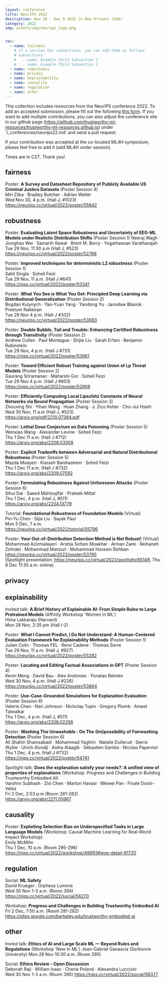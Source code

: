 ```yaml
---
layout: conference
title: NeurIPS 2022
description: Nov 28 - Dec 9 2022 in New Orleans (USA)
category: 2022
img: assets/img/neurips_logo.png


toc:
  - name: fairness
    # if a section has subsections, you can add them as follows:
    # subsections:
    #   - name: Example Child Subsection 1
    #   - name: Example Child Subsection 2
  - name: robustness
  - name: privacy
  - name: explainability
  - name: causality
  - name: regulation
  - name: other
---
```

This collection includes resources from the NeurIPS conference 2022. To add an accepted submission, please fill out the following [this form](https://forms.gle/rQQUN2zJQMKGwA7J6). If you want to add multiple contributions, you can also adjust the conference site in our github page (https://github.com/trustworthy-ml-resources/trustworthy-ml-resources.github.io) under '/_conferences/neurips22.md' and send a pull request. 
  
If your contribution was accepted at the co-located ML4H symposium, please feel free to add it (add ML4H under session).
  
Times are in CST. Thank you!

## fairness
Poster: **A Survey and Datasheet Repository of Publicly Available US Criminal Justice Datasets** (Poster Session 4)  
Miri Zilka · Bradley Butcher · Adrian Weller  
Wed Nov 30, 4 p.m. (Hall J, #1023)  
<https://neurips.cc/virtual/2022/poster/55642>

## robustness
Poster: **Evaluating Latent Space Robustness and Uncertainty of EEG-ML Models under Realistic Distribution Shifts** (Poster Session 1) 
Neeraj Wagh · Jionghao Wei · Samarth Rawal · Brent M. Berry · Yogatheesan Varatharajah  
Tue 29 Nov, 11:30 a.m (Hall J, #523)  
<https://neurips.cc/virtual/2022/poster/52788>  
  
Poster: **Improved techniques for deterministic L2 robustness** (Poster Session 1)  
Sahil Singla · Soheil Feizi  
Tue 29 Nov, 11 a.m. (Hall J #641)  
<https://nips.cc/virtual/2022/poster/53341>  
  
Poster: **What You See is What You Get: Principled Deep Learning via Distributional Generalization** (Poster Session 2)  
Bogdan Kulynych · Yao-Yuan Yang · Yaodong Yu · Jarosław Błasiok · Preetum Nakkiran  
Tue 29 Nov 4 p.m. (Hall J #332)  
<https://neurips.cc/virtual/2022/poster/53983>  
  
Poster: **Double Bubble, Toil and Trouble: Enhancing Certified Robustness through Transitivity** (Poster Session 2)  
Andrew Cullen · Paul Montague · Shijie Liu · Sarah Erfani · Benjamin Rubinstein  
Tue 29 Nov, 4 p.m. (Hall J #731)  
<https://nips.cc/virtual/2022/poster/53661>  
  
Poster: **Toward Efficient Robust Training against Union of Lp Threat Models** (Poster Session 2)  
Gaurang Sriramanan · Maharshi Gor · Soheil Feizi    
Tue 29 Nov 4 p.m. (Hall J #803)  
<https://nips.cc/virtual/2022/poster/52908>   
  
Poster: **Efficiently Computing Local Lipschitz Constants of Neural Networks via Bound Propagation** (Poster Session 3)  
Zhouxing Shi · Yihan Wang · Huan Zhang · J. Zico Kolter · Cho-Jui Hsieh  
Wed 30 Nov, 11 a.m (Hall J, #523)  
<https://arxiv.org/pdf/2210.07394.pdf>
  
Poster: **Lethal Dose Conjecture on Data Poisoning** (Poster Session 5)  
Wenxiao Wang · Alexander Levine · Soheil Feizi  
Thu 1 Dec 11 a.m. (Hall J #712)  
<https://arxiv.org/abs/2208.03309>  
  
Poster: **Explicit Tradeoffs between Adversarial and Natural Distributional Robustness** (Poster Session 5)  
Mazda Moayeri · Kiarash Banihashem · Soheil Feizi  
Thu 1 Dec 11 a.m. (Hall J #732)  
<https://arxiv.org/abs/2209.07592>

Poster: **Formulating Robustness Against Unforeseen Attacks** (Poster Session 6)  
Sihui Dai · Saeed Mahloujifar · Prateek Mittal  
Thu 1 Dec, 4 p.m. (Hall J, #511)  
<https://arxiv.org/abs/2204.13779>  
  
Tutorial: **Foundational Robustness of Foundation Models** (Virtual)  
Pin-Yu Chen · Sijia Liu · Sayak Paul  
Mon 5 Dec, 7 a.m.  
https://neurips.cc/virtual/2022/tutorial/55796  
  
Poster: **Your Out-of-Distribution Detection Method is Not Robust!** (Virtual)  
Mohammad Azizmalayeri · Arshia Soltani Moakhar · Arman Zarei · Reihaneh Zohrabi · Mohammad Manzuri · Mohammad Hossein Rohban 
<https://neurips.cc/virtual/2022/poster/53795>  
(Spotlight presentation: <https://neurips.cc/virtual/2022/spotlight/65149>, Thu 8 Dec 11:30 a.m. online)

## privacy
## explainability
Invited talk: **A Brief History of Explainable AI: From Simple Rules to Large Pretrained Models** (Affinity Workshop 'Women in ML')  
Hima Lakkaraju (Harvard)  
Mon 28 Nov, 2:35 pm (Hall I-2)  
  
Poster: **What I Cannot Predict, I Do Not Understand: A Human-Centered Evaluation Framework for Explainability Methods** (Poster Session 1)  
Julien Colin · Thomas FEL · Remi Cadene · Thomas Serre  
Tue 29 Nov, 11 a.m. (Hall J, #927)  
<https://neurips.cc/virtual/2022/poster/55282>  
  
Poster: **Locating and Editing Factual Associations in GPT** (Poster Session 4)  
Kevin Meng · David Bau · Alex Andonian · Yonatan Belinko  
Wed 30 Nov, 4 p.m. (Hall J #226)  
<https://neurips.cc/virtual/2022/poster/53864>  
  
Poster: **Use-Case-Grounded Simulations for Explanation Evaluation** (Poster Session 6)  
Valerie Chen · Nari Johnson · Nicholay Topin · Gregory Plumb · Ameet Talwalkar  
Thu 1 Dec, 4 p.m. (Hall J, #511)  
<https://arxiv.org/abs/2206.02256>  
  
Poster: **Washing The Unwashable : On The (Im)possibility of Fairwashing Detection** (Poster Session 6)  
Ali Shahin Shamsabadi · Mohammad Yaghini · Natalie Dullerud · Sierra Wyllie · Ulrich Aïvodji · Aisha Alaagib · Sébastien Gambs · Nicolas Papernot  
Thu 1 Dec, 4 p.m. (Hall J #732)  
<https://nips.cc/virtual/2022/poster/54741>    
  
Spotlight talk: **Does the explanation satisfy your needs?: A unified view of properties of explanations** (Workshop:
Progress and Challenges in Building Trustworthy Embodied AI)    
Varshini Subhash · Zixi Chen · Marton Havasi · Weiwei Pan · Finale Doshi-Velez  
Fri 2 Dec, 2:53 p.m (Room 281-282)  
<https://arxiv.org/abs/2211.05667>  

## causality
Poster: **Exploiting Selection Bias on Underspecified Tasks in Large Language Models** (Workshop: Causal Machine Learning for Real-World Impact Workshop)  
Emily McMilin  
Thu 1 Dec, 10 a.m. (Room 295-296)  
<https://nips.cc/virtual/2022/workshop/49993#wse-detail-61720>  

## regulation
Social: **ML Safety**  
David Krueger · Orpheus Lummis  
Wed 30 Nov 1-3 a.m. (Room 394)  
<https://nips.cc/virtual/2022/social/56270>  
  
Workshop: **Progress and Challenges in Building Trustworthy Embodied AI**  
Fri 2 Dec, 7:50 a.m. (Room 281-282)  
<https://sites.google.com/berkeley.edu/trustworthy-embodied-ai>  

## other
Invied talk: **Ethics of AI and Large Scale ML — Beyond Rules and Regulations** (Workshop 'New In ML')
Jean-Gabriel Ganascia (Sorbonne University)
Mon 28 Nov 10:30 a.m. (Room 295)
  
Social: **Ethics Review - Open Discussion**  
Deborah Raji · William Isaac · Cherie Poland · Alexandra Luccioni  
Wed 30 Nov 1-3 a.m. (Room 395)
<https://nips.cc/virtual/2022/social/56377>  


<!-- Template
type of contribtion: title (optional: session)
author/speaker
date, time (virtual or on-site(state location))
<link>
--->
